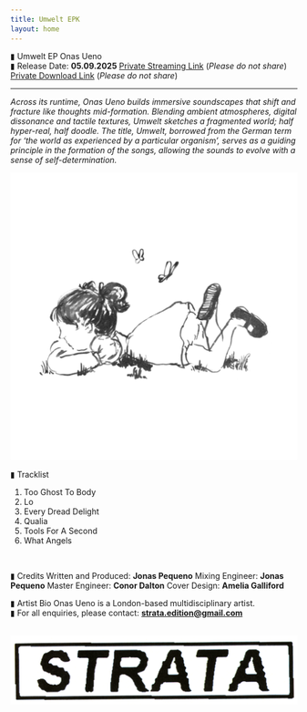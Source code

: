 ```yaml
---
title: Umwelt EPK
layout: home
---
```


▮ Umwelt EP
Onas Ueno
<br>
▮ Release Date: **05.09.2025**
[Private Streaming Link](https://on.soundcloud.com/IRJKTqzyTw0RrKJOHv) (*Please do not share*)
[Private Download Link](https://drive.google.com/drive/folders/1dkPF0S0om1bNitojJD--bZ2Ng0SwfgGL?usp=sharing) (*Please do not share*)
<br>

---
  
*Across its runtime, Onas Ueno builds immersive soundscapes that shift and fracture like thoughts mid-formation. Blending ambient atmospheres, digital dissonance and tactile textures, Umwelt sketches a fragmented world; half hyper-real, half doodle. The title, Umwelt, borrowed from the German term for ‘the world as experienced by a particular organism’, serves as a guiding principle in the formation of the songs, allowing the sounds to evolve with a sense of self-determination.*

<img src="UmweltCover.jpg" alt="Umwelt Cover" class="centered-image">
  
▮ Tracklist
1. Too Ghost To Body
2. Lo
3. Every Dread Delight
4. Qualia
5. Tools For A Second
6. What Angels

<br>
  
▮ Credits
Written and Produced: **Jonas Pequeno**
Mixing Engineer: **Jonas Pequeno**
Master Engineer: **Conor Dalton**
Cover Design: **Amelia Galliford**
<br>
  
▮ Artist Bio
Onas Ueno is a London-based multidisciplinary artist.
<br>
▮ For all enquiries, please contact: **strata.edition@gmail.com**
<br>
<br>


<img src="BWLogo_.png" alt="Strata Logo" class="centered-logo">
